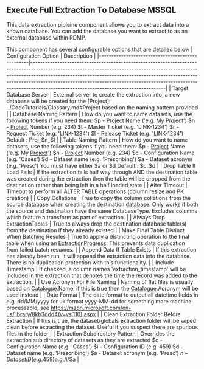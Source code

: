 ## Execute Full Extraction To Database MSSQL
This data extraction pipleine component allows you to extract data into a known database.
You can add the database you want to extract to as an external database within RDMP.

This component has several configurable options that are detailed below
| Configuration Option                            | Description                                                                                                                                                                                                                                                                                                                                                                   |
|-------------------------------------------------|-------------------------------------------------------------------------------------------------------------------------------------------------------------------------------------------------------------------------------------------------------------------------------------------------------------------------------------------------------------------------------|
| Target Database Server                          | External server to create the extraction into, a new database will be created for the [Project]: ../CodeTutorials/Glossary.md#Project based on the naming pattern provided                                                                                                                                                                                                                                            |
| Database Naming Pattern                         | How do you want to name datasets, use the following tokens if you need them:             $p - [Project](../CodeTutorials/Glossary.md#Project) Name ('e.g. My [Project](../CodeTutorials/Glossary.md#Project)')          $n - [Project](../CodeTutorials/Glossary.md#Project) Number (e.g. 234)          $t - Master Ticket (e.g. 'LINK-1234')          $r - Request Ticket (e.g. 'LINK-1234')          $l - Release Ticket (e.g. 'LINK-1234')  Default : Proj_$n_$l                                   |
| Table Naming Pattern                            | How do you want to name datasets, use the following tokens if you need them:             $p - [Project](../CodeTutorials/Glossary.md#Project) Name ('e.g. My [Project](../CodeTutorials/Glossary.md#Project)')          $n - [Project](../CodeTutorials/Glossary.md#Project) Number (e.g. 234)          $c - Configuration Name (e.g. 'Cases')          $d - Dataset name (e.g. 'Prescribing')          $a - Dataset acronym (e.g. 'Presc')            You must have either $a or $d  Default : $c_$d |
| Drop Table If Load Fails                        | If the extraction fails half way through AND the destination table was created during the extraction then the table will be dropped from the destination rather than being left in a half loaded state                                                                                                                                                                        |
| Alter Timeout                                   | Timeout to perform all ALTER TABLE operations (column resize and PK creation)                                                                                                                                                                                                                                                                                                 |
| Copy Collations                                 | True to copy the column collations from the source database when creating the destination database.  Only works if both the source and destination have the same DatabaseType.  Excludes columns which feature a transform as part of extraction.                                                                                                                             |
| Always Drop ExtractionTables                    | True to always drop the destination database table(s) from the destination if they already existed                                                                                                                                                                                                                                                                            |
| Make Final Table Distinct When Batching Resules | True to apply a distincting operation to the final table when using an [ExtractionProgress](../CodeTutorials/Glossary.md#ExtractionProgress).  This prevents data duplication from failed batch resumes.                                                                                                                                                                                                                         |
| Append Data If Table Exists                     | If this extraction has already been run, it will append the extraction data into the database. There is no duplication protection with this functionality.                                                                                                                                                                                                                    |
| Include Timestamp                               | If checked, a column names 'extraction_timestamp' will be included in the extraction that denotes the time the record was added to the extraction.                                                                                                                                                                                                                            |
| Use Acronym For File Naming                     | Naming of flat files is usually based on [Catalogue](../CodeTutorials/Glossary.md#Catalogue).Name, if this is true then the [Catalogue](../CodeTutorials/Glossary.md#Catalogue).Acronym will be used instead                                                                                                                                                                                                                                                      |
| Date Format                                     | The date format to output all datetime fields in e.g. dd/MM/yyyy for uk format yyyy-MM-dd for something more machine processable, see https://msdn.microsoft.com/en-us/library/8kb3ddd4(v=vs.110).aspx                                                                                                                                                                        |
| Clean Extraction Folder Before Extraction       | If this is true, the dataset/globals extraction folder will be wiped clean before extracting the dataset. Useful if you suspect there are spurious files in the folder                                                                                                                                                                                                        |
| Extraction Subdirectory Pattern                 | Overrides the extraction sub directory of datasets as they are extracted          $c - Configuration Name (e.g. 'Cases')          $i - Configuration ID (e.g. 459)          $d - Dataset name (e.g. 'Prescribing')          $a - Dataset acronym (e.g. 'Presc')          $n - Dataset ID (e.g. 459)  e.g. /$i/$a                                                              |